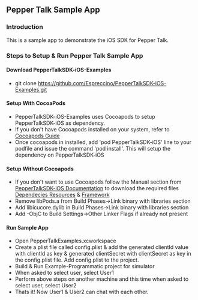 ## Pepper Talk Sample App

### Introduction
This is a sample app to demonstrate the iOS SDK for Pepper Talk.

### Steps to Setup & Run Pepper Talk Sample App
#### Download PepperTalkSDK-iOS-Examples
* git clone https://github.com/Espreccino/PepperTalkSDK-iOS-Examples.git

#### Setup With CocoaPods
* PepperTalkSDK-iOS-Examples uses Cocoapods to setup PepperTalkSDK-iOS as dependency.
* If you don't have Cocoapods installed on your system, refer to [Cocoapods Guide](http://guides.cocoapods.org/using/getting-started.html#installation)
* Once cocoapods in installed, add 'pod PepperTalkSDK-iOS' line to your podfile and issue the command 'pod install'. This will setup the dependency on PepperTalkSDK-iOS

#### Setup Without Cocoapods
* If you don't want to use Cocoapods follow the Manual section from [PepperTalkSDK-iOS Documentation](https://github.com/Espreccino/PepperTalkSDK-iOS#download-sdk) to download the required files [Dependecies Resources](https://github.com/Espreccino/PepperTalkSDK-iOS/tree/master/Dependencies%20Resources) & [Framework](https://github.com/Espreccino/PepperTalkSDK-iOS/tree/master/PepperTalk.embeddedframework)
* Remove libPods.a from Build Phases->Link binary with libraries section
* Add libicucore.dylib in Build Phases->Link binary with libraries section
* Add -ObjC to Build Settings->Other Linker Flags if already not present

#### Run Sample App
* Open PepperTalkExamples.xcworkspace
* Create a plist file called config.plist & add the generated clientId value with clientId as key & generated clientSecret with clientSecret as key in the config.plist file. Add config.plist to the project.
* Build & Run Example-Programmatic project for simulator
* When asked to select user, select User1
* Perform above steps on another machine and this time when asked to select user, select User2
* Thats it! Now User1 & User2 can chat with each other.
